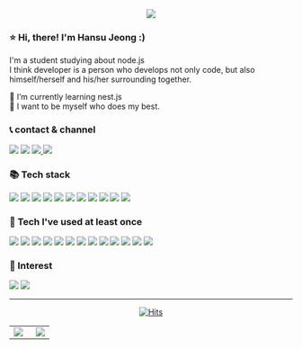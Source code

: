 <div align="center">

<img src="https://capsule-render.vercel.app/api?type=waving&color=gradient&height=200&section=header&text=Michael&fontSize=90" />

</div>
  
### ⭐️ Hi, there! I'm Hansu Jeong :)
I'm a student studying about node.js  
I think developer is a person who develops not only code, but also himself/herself and his/her surrounding together.

🌱 I’m currently learning nest.js  
🌱 I want to be myself who does my best.

### 📞 contact & channel
<p>
  <a href="mailto:7471919@naver.com"><img src="https://img.shields.io/badge/mail-03C75A?style=flat-square&logo=Naver&logoColor=white"/></a>
  <a href="mailto:jhs101603@gmail.com"><img src="https://img.shields.io/badge/gmail-EA4335?style=flat-square&logo=Gmail&logoColor=white"/></a>
  <a href="https://www.linkedin.com/in/hansu-jeong-49b76221a/"> <img src="https://img.shields.io/badge/LinkedIn-0A66C2?style=flat-square&logo=LinkedIn&logoColor=white"/> </a>
  <a href="https://suloth.tistory.com/"><img src="https://img.shields.io/badge/tistory-000000?style=flat-square&logo=Tistory&logoColor=white"/></a>
</p>
  
### 📚 Tech stack 
<p>
  <img src="https://img.shields.io/badge/Javascript-F7DF1E?style=flat-square&logo=Javascript&logoColor=white"/>
  <img src="https://img.shields.io/badge/Typescript-3178C6?style=flat-square&logo=Typescript&logoColor=white"/>
  <img src="https://img.shields.io/badge/nest.js-E0234E?style=flat-square&logo=NestJS&logoColor=white"/>
  <img src="https://img.shields.io/badge/express.js-000000?style=flat-square&logo=Express&logoColor=white"/>
  <img src="https://img.shields.io/badge/html5-E34F26?style=flat-square&logo=HTML5&logoColor=white"/>
  <img src="https://img.shields.io/badge/css3-1572B6?style=flat-square&logo=CSS3&logoColor=white"/>

  <img src="https://img.shields.io/badge/Python-3776AB?style=flat-square&logo=Python&logoColor=white"/>  
  <img src="https://img.shields.io/badge/C-A8B9CC?style=flat-square&logo=C&logoColor=white"/>  
  <img src="https://img.shields.io/badge/Java-007396?style=flat-square&logo=Conda-Forge&logoColor=white"/> 

  <img src="https://img.shields.io/badge/MySQL-4479A1?style=flat-square&logo=MySQL&logoColor=white"/>

  <img src="https://img.shields.io/badge/raspberry pi-A22846?style=flat-square&logo=Raspberry Pi&logoColor=white"/>
</p>

### 📘 Tech I've used at least once 
<p>
  <img src="https://img.shields.io/badge/Dart-0175C2?style=flat-square&logo=Dart&logoColor=white"/>
  <img src="https://img.shields.io/badge/Flutter-02569B?style=flat-square&logo=Flutter&logoColor=white"/>
  
  <img src="https://img.shields.io/badge/Django-092E20?style=flat-square&logo=Django&logoColor=white"/>
  <img src="https://img.shields.io/badge/Flask-000000?style=flat-square&logo=Flask&logoColor=white"/>
  <img src="https://img.shields.io/badge/svelte-FF3E00?style=flat-square&logo=Svelte&logoColor=white"/>

  <img src="https://img.shields.io/badge/MariaDB-003545?style=flat-square&logo=MariaDB&logoColor=white"/>
  <img src="https://img.shields.io/badge/Oracle-F80000?style=flat-square&logo=Oracle&logoColor=white"/>

  <img src="https://img.shields.io/badge/Docker-2496ED?style=flat-square&logo=Docker&logoColor=white"/>
  <img src="https://img.shields.io/badge/K8s-326CE5?style=flat-square&logo=Kubernetes&logoColor=white"/>

  <img src="https://img.shields.io/badge/AWS EC2-FF9900?style=flat-square&logo=Amazon EC2&logoColor=white"/>
  <img src="https://img.shields.io/badge/AWS RDS-527FFF?style=flat-square&logo=Amazon RDS&logoColor=white"/>
  <img src="https://img.shields.io/badge/AWS S3-569A31?style=flat-square&logo=Amazon S3&logoColor=white"/>

  <img src="https://img.shields.io/badge/arduino-00979D?style=flat-square&logo=Arduino&logoColor=white"/>
</p>

### 🎸 Interest 
<p>
  <img src="https://img.shields.io/badge/AWS S3-569A31?style=flat-square&logo=Amazon S3&logoColor=white"/>
  <img src="https://img.shields.io/badge/Docker-2496ED?style=flat-square&logo=Docker&logoColor=white"/>

</p>

---

<div align="center">

<div>

  [![Hits](https://hits.seeyoufarm.com/api/count/incr/badge.svg?url=https%3A%2F%2Fgithub.com%2F8471919&count_bg=%2379C83D&title_bg=%23555555&icon=jquery.svg&icon_color=%23F5FF00&title=hits&edge_flat=false)](https://hits.seeyoufarm.com)
  
</div>
  
<table id="stats"><tr><td valign="top" width="55%">
  <img src="https://github-readme-stats.vercel.app/api?username=8471919&show_icons=true&theme=radical"></td>
  
  <td valign="top" width="45%">
  <img src="https://github-readme-stats.vercel.app/api/top-langs/?username=8471919&layout=compact"></td>
  </tr>
</table>
</div>

  
<!--
**8471919/8471919** is a ✨ _special_ ✨ repository because its `README.md` (this file) appears on your GitHub profile.

Here are some ideas to get you started:

- 🔭 I’m currently working on ...
- 🌱 I’m currently learning ...
- 👯 I’m looking to collaborate on ...
- 🤔 I’m looking for help with ...
- 💬 Ask me about ...
- 📫 How to reach me: ...
- 😄 Pronouns: ...
- ⚡ Fun fact: ...
-->
